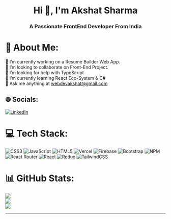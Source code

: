 <h1 align="center">Hi 👋, I'm Akshat Sharma</h1>
<h3 align="center">A Passionate FrontEnd Developer From India</h3>

# 💫 About Me:
🔭 I’m currently working on a Resume Builder Web App.<br>👯 I’m looking to collaborate on Front-End Project.<br>🤝 I’m looking for help with TypeScript<br>🌱 I’m currently learning React Eco-System & C# <br>💬 Ask me anything at webdevakshat@gmail.com<br>


## 🌐 Socials:
[![LinkedIn](https://img.shields.io/badge/LinkedIn-%230077B5.svg?logo=linkedin&logoColor=white)](https://linkedin.com/in/akshatsharmadeveloper) 

# 💻 Tech Stack:
![CSS3](https://img.shields.io/badge/css3-%231572B6.svg?style=for-the-badge&logo=css3&logoColor=white) ![JavaScript](https://img.shields.io/badge/javascript-%23323330.svg?style=for-the-badge&logo=javascript&logoColor=%23F7DF1E) ![HTML5](https://img.shields.io/badge/html5-%23E34F26.svg?style=for-the-badge&logo=html5&logoColor=white) ![Vercel](https://img.shields.io/badge/vercel-%23000000.svg?style=for-the-badge&logo=vercel&logoColor=white) ![Firebase](https://img.shields.io/badge/firebase-%23039BE5.svg?style=for-the-badge&logo=firebase) ![Bootstrap](https://img.shields.io/badge/bootstrap-%23563D7C.svg?style=for-the-badge&logo=bootstrap&logoColor=white) ![NPM](https://img.shields.io/badge/NPM-%23000000.svg?style=for-the-badge&logo=npm&logoColor=white) ![React Router](https://img.shields.io/badge/React_Router-CA4245?style=for-the-badge&logo=react-router&logoColor=white) ![React](https://img.shields.io/badge/react-%2320232a.svg?style=for-the-badge&logo=react&logoColor=%2361DAFB) ![Redux](https://img.shields.io/badge/redux-%23593d88.svg?style=for-the-badge&logo=redux&logoColor=white) ![TailwindCSS](https://img.shields.io/badge/tailwindcss-%2338B2AC.svg?style=for-the-badge&logo=tailwind-css&logoColor=white)
# 📊 GitHub Stats:
![](https://github-readme-stats.vercel.app/api?username=akshat-1290&theme=react&hide_border=true&include_all_commits=false&count_private=false)<br/>
![](https://github-readme-streak-stats.herokuapp.com/?user=akshat-1290&theme=react&hide_border=true)<br/>
![](https://github-readme-stats.vercel.app/api/top-langs/?username=akshat-1290&theme=react&hide_border=true&include_all_commits=false&count_private=false&layout=compact)

---

<!-- Proudly created with GPRM ( https://gprm.itsvg.in ) -->

